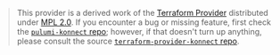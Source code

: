 > This provider is a derived work of the [Terraform Provider](https://github.com/kong/terraform-provider-konnect)
> distributed under [MPL 2.0](https://www.mozilla.org/en-US/MPL/2.0/). If you encounter a bug or missing feature,
> first check the [`pulumi-konnect` repo](https://github.com/bunchc/pulumi-tf-provider-konnect/issues); however, if that doesn't turn up anything,
> please consult the source [`terraform-provider-konnect` repo](https://github.com/kong/terraform-provider-konnect/issues).